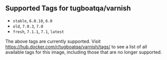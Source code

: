 ## Supported Tags for tugboatqa/varnish

* `stable`, `6.0.10`, `6.0`
* `old`, `7.0.3`, `7.0`
* `fresh`, `7.1.1`, `7.1`, `latest`

The above tags are currently supported. Visit https://hub.docker.com/r/tugboatqa/varnish/tags/ to see a list of all available tags for this image, including those that are no longer supported.
